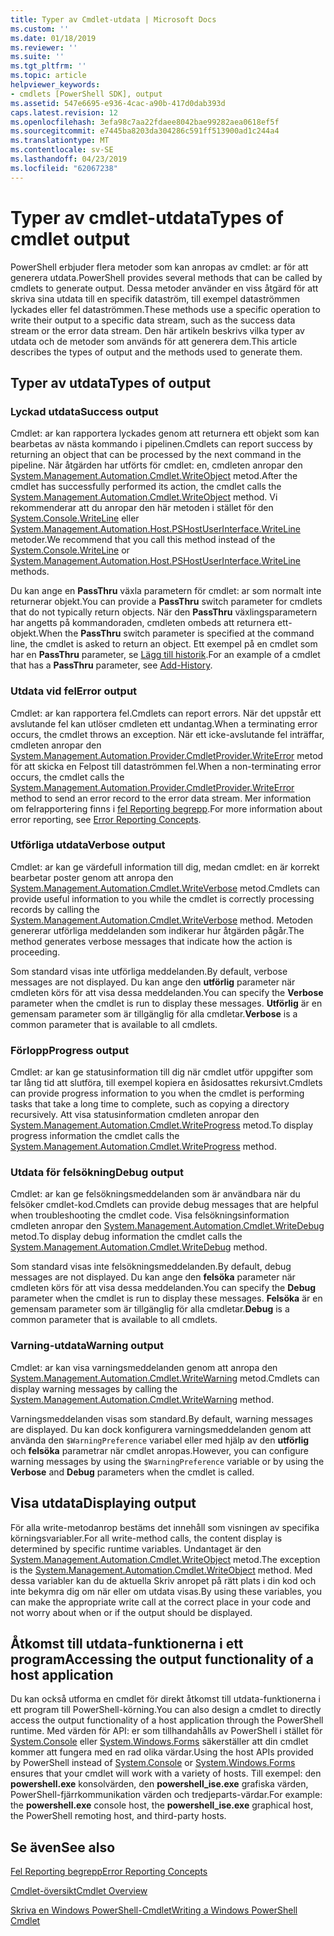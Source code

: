 ```yaml
---
title: Typer av Cmdlet-utdata | Microsoft Docs
ms.custom: ''
ms.date: 01/18/2019
ms.reviewer: ''
ms.suite: ''
ms.tgt_pltfrm: ''
ms.topic: article
helpviewer_keywords:
- cmdlets [PowerShell SDK], output
ms.assetid: 547e6695-e936-4cac-a90b-417d0dab393d
caps.latest.revision: 12
ms.openlocfilehash: 3efa98c7aa22fdaee8042bae99282aea0618ef5f
ms.sourcegitcommit: e7445ba8203da304286c591ff513900ad1c244a4
ms.translationtype: MT
ms.contentlocale: sv-SE
ms.lasthandoff: 04/23/2019
ms.locfileid: "62067238"
---
```

# <a name="types-of-cmdlet-output"></a><span data-ttu-id="1fdbd-102">Typer av cmdlet-utdata</span><span class="sxs-lookup"><span data-stu-id="1fdbd-102">Types of cmdlet output</span></span>

<span data-ttu-id="1fdbd-103">PowerShell erbjuder flera metoder som kan anropas av cmdlet: ar för att generera utdata.</span><span class="sxs-lookup"><span data-stu-id="1fdbd-103">PowerShell provides several methods that can be called by cmdlets to generate output.</span></span> <span data-ttu-id="1fdbd-104">Dessa metoder använder en viss åtgärd för att skriva sina utdata till en specifik dataström, till exempel dataströmmen lyckades eller fel dataströmmen.</span><span class="sxs-lookup"><span data-stu-id="1fdbd-104">These methods use a specific operation to write their output to a specific data stream, such as the success data stream or the error data stream.</span></span> <span data-ttu-id="1fdbd-105">Den här artikeln beskrivs vilka typer av utdata och de metoder som används för att generera dem.</span><span class="sxs-lookup"><span data-stu-id="1fdbd-105">This article describes the types of output and the methods used to generate them.</span></span>

## <a name="types-of-output"></a><span data-ttu-id="1fdbd-106">Typer av utdata</span><span class="sxs-lookup"><span data-stu-id="1fdbd-106">Types of output</span></span>

### <a name="success-output"></a><span data-ttu-id="1fdbd-107">Lyckad utdata</span><span class="sxs-lookup"><span data-stu-id="1fdbd-107">Success output</span></span>

<span data-ttu-id="1fdbd-108">Cmdlet: ar kan rapportera lyckades genom att returnera ett objekt som kan bearbetas av nästa kommando i pipelinen.</span><span class="sxs-lookup"><span data-stu-id="1fdbd-108">Cmdlets can report success by returning an object that can be processed by the next command in the pipeline.</span></span> <span data-ttu-id="1fdbd-109">När åtgärden har utförts för cmdlet: en, cmdleten anropar den [System.Management.Automation.Cmdlet.WriteObject](/dotnet/api/System.Management.Automation.Cmdlet.WriteObject) metod.</span><span class="sxs-lookup"><span data-stu-id="1fdbd-109">After the cmdlet has successfully performed its action, the cmdlet calls the [System.Management.Automation.Cmdlet.WriteObject](/dotnet/api/System.Management.Automation.Cmdlet.WriteObject) method.</span></span> <span data-ttu-id="1fdbd-110">Vi rekommenderar att du anropar den här metoden i stället för den [System.Console.WriteLine](/dotnet/api/System.Console.WriteLine) eller [System.Management.Automation.Host.PSHostUserInterface.WriteLine](/dotnet/api/System.Management.Automation.Host.PSHostUserInterface.WriteLine) metoder.</span><span class="sxs-lookup"><span data-stu-id="1fdbd-110">We recommend that you call this method instead of the [System.Console.WriteLine](/dotnet/api/System.Console.WriteLine) or [System.Management.Automation.Host.PSHostUserInterface.WriteLine](/dotnet/api/System.Management.Automation.Host.PSHostUserInterface.WriteLine) methods.</span></span>

<span data-ttu-id="1fdbd-111">Du kan ange en **PassThru** växla parametern för cmdlet: ar som normalt inte returnerar objekt.</span><span class="sxs-lookup"><span data-stu-id="1fdbd-111">You can provide a **PassThru** switch parameter for cmdlets that do not typically return objects.</span></span>
<span data-ttu-id="1fdbd-112">När den **PassThru** växlingsparametern har angetts på kommandoraden, cmdleten ombeds att returnera ett-objekt.</span><span class="sxs-lookup"><span data-stu-id="1fdbd-112">When the **PassThru** switch parameter is specified at the command line, the cmdlet is asked to return an object.</span></span> <span data-ttu-id="1fdbd-113">Ett exempel på en cmdlet som har en **PassThru** parameter, se [Lägg till historik](/powershell/module/Microsoft.PowerShell.Core/Add-History).</span><span class="sxs-lookup"><span data-stu-id="1fdbd-113">For an example of a cmdlet that has a **PassThru** parameter, see [Add-History](/powershell/module/Microsoft.PowerShell.Core/Add-History).</span></span>

### <a name="error-output"></a><span data-ttu-id="1fdbd-114">Utdata vid fel</span><span class="sxs-lookup"><span data-stu-id="1fdbd-114">Error output</span></span>

<span data-ttu-id="1fdbd-115">Cmdlet: ar kan rapportera fel.</span><span class="sxs-lookup"><span data-stu-id="1fdbd-115">Cmdlets can report errors.</span></span> <span data-ttu-id="1fdbd-116">När det uppstår ett avslutande fel kan utlöser cmdleten ett undantag.</span><span class="sxs-lookup"><span data-stu-id="1fdbd-116">When a terminating error occurs, the cmdlet throws an exception.</span></span> <span data-ttu-id="1fdbd-117">När ett icke-avslutande fel inträffar, cmdleten anropar den [System.Management.Automation.Provider.CmdletProvider.WriteError](/dotnet/api/System.Management.Automation.Provider.CmdletProvider.WriteError) metod för att skicka en Felpost till dataströmmen fel.</span><span class="sxs-lookup"><span data-stu-id="1fdbd-117">When a non-terminating error occurs, the cmdlet calls the [System.Management.Automation.Provider.CmdletProvider.WriteError](/dotnet/api/System.Management.Automation.Provider.CmdletProvider.WriteError) method to send an error record to the error data stream.</span></span> <span data-ttu-id="1fdbd-118">Mer information om felrapportering finns i [fel Reporting begrepp](./error-reporting-concepts.md).</span><span class="sxs-lookup"><span data-stu-id="1fdbd-118">For more information about error reporting, see [Error Reporting Concepts](./error-reporting-concepts.md).</span></span>

### <a name="verbose-output"></a><span data-ttu-id="1fdbd-119">Utförliga utdata</span><span class="sxs-lookup"><span data-stu-id="1fdbd-119">Verbose output</span></span>

<span data-ttu-id="1fdbd-120">Cmdlet: ar kan ge värdefull information till dig, medan cmdlet: en är korrekt bearbetar poster genom att anropa den [System.Management.Automation.Cmdlet.WriteVerbose](/dotnet/api/System.Management.Automation.Cmdlet.WriteVerbose) metod.</span><span class="sxs-lookup"><span data-stu-id="1fdbd-120">Cmdlets can provide useful information to you while the cmdlet is correctly processing records by calling the [System.Management.Automation.Cmdlet.WriteVerbose](/dotnet/api/System.Management.Automation.Cmdlet.WriteVerbose) method.</span></span> <span data-ttu-id="1fdbd-121">Metoden genererar utförliga meddelanden som indikerar hur åtgärden pågår.</span><span class="sxs-lookup"><span data-stu-id="1fdbd-121">The method generates verbose messages that indicate how the action is proceeding.</span></span>

<span data-ttu-id="1fdbd-122">Som standard visas inte utförliga meddelanden.</span><span class="sxs-lookup"><span data-stu-id="1fdbd-122">By default, verbose messages are not displayed.</span></span> <span data-ttu-id="1fdbd-123">Du kan ange den **utförlig** parameter när cmdleten körs för att visa dessa meddelanden.</span><span class="sxs-lookup"><span data-stu-id="1fdbd-123">You can specify the **Verbose** parameter when the cmdlet is run to display these messages.</span></span> <span data-ttu-id="1fdbd-124">**Utförlig** är en gemensam parameter som är tillgänglig för alla cmdletar.</span><span class="sxs-lookup"><span data-stu-id="1fdbd-124">**Verbose** is a common parameter that is available to all cmdlets.</span></span>

### <a name="progress-output"></a><span data-ttu-id="1fdbd-125">Förlopp</span><span class="sxs-lookup"><span data-stu-id="1fdbd-125">Progress output</span></span>

<span data-ttu-id="1fdbd-126">Cmdlet: ar kan ge statusinformation till dig när cmdlet utför uppgifter som tar lång tid att slutföra, till exempel kopiera en åsidosattes rekursivt.</span><span class="sxs-lookup"><span data-stu-id="1fdbd-126">Cmdlets can provide progress information to you when the cmdlet is performing tasks that take a long time to complete, such as copying a directory recursively.</span></span> <span data-ttu-id="1fdbd-127">Att visa statusinformation cmdleten anropar den [System.Management.Automation.Cmdlet.WriteProgress](/dotnet/api/System.Management.Automation.Cmdlet.WriteProgress) metod.</span><span class="sxs-lookup"><span data-stu-id="1fdbd-127">To display progress information the cmdlet calls the [System.Management.Automation.Cmdlet.WriteProgress](/dotnet/api/System.Management.Automation.Cmdlet.WriteProgress) method.</span></span>

### <a name="debug-output"></a><span data-ttu-id="1fdbd-128">Utdata för felsökning</span><span class="sxs-lookup"><span data-stu-id="1fdbd-128">Debug output</span></span>

<span data-ttu-id="1fdbd-129">Cmdlet: ar kan ge felsökningsmeddelanden som är användbara när du felsöker cmdlet-kod.</span><span class="sxs-lookup"><span data-stu-id="1fdbd-129">Cmdlets can provide debug messages that are helpful when troubleshooting the cmdlet code.</span></span> <span data-ttu-id="1fdbd-130">Visa felsökningsinformation cmdleten anropar den [System.Management.Automation.Cmdlet.WriteDebug](/dotnet/api/System.Management.Automation.Cmdlet.WriteDebug) metod.</span><span class="sxs-lookup"><span data-stu-id="1fdbd-130">To display debug information the cmdlet calls the [System.Management.Automation.Cmdlet.WriteDebug](/dotnet/api/System.Management.Automation.Cmdlet.WriteDebug) method.</span></span>

<span data-ttu-id="1fdbd-131">Som standard visas inte felsökningsmeddelanden.</span><span class="sxs-lookup"><span data-stu-id="1fdbd-131">By default, debug messages are not displayed.</span></span> <span data-ttu-id="1fdbd-132">Du kan ange den **felsöka** parameter när cmdleten körs för att visa dessa meddelanden.</span><span class="sxs-lookup"><span data-stu-id="1fdbd-132">You can specify the **Debug** parameter when the cmdlet is run to display these messages.</span></span> <span data-ttu-id="1fdbd-133">**Felsöka** är en gemensam parameter som är tillgänglig för alla cmdletar.</span><span class="sxs-lookup"><span data-stu-id="1fdbd-133">**Debug** is a common parameter that is available to all cmdlets.</span></span>

### <a name="warning-output"></a><span data-ttu-id="1fdbd-134">Varning-utdata</span><span class="sxs-lookup"><span data-stu-id="1fdbd-134">Warning output</span></span>

<span data-ttu-id="1fdbd-135">Cmdlet: ar kan visa varningsmeddelanden genom att anropa den [System.Management.Automation.Cmdlet.WriteWarning](/dotnet/api/System.Management.Automation.Cmdlet.WriteWarning) metod.</span><span class="sxs-lookup"><span data-stu-id="1fdbd-135">Cmdlets can display warning messages by calling the [System.Management.Automation.Cmdlet.WriteWarning](/dotnet/api/System.Management.Automation.Cmdlet.WriteWarning) method.</span></span>

<span data-ttu-id="1fdbd-136">Varningsmeddelanden visas som standard.</span><span class="sxs-lookup"><span data-stu-id="1fdbd-136">By default, warning messages are displayed.</span></span> <span data-ttu-id="1fdbd-137">Du kan dock konfigurera varningsmeddelanden genom att använda den `$WarningPreference` variabel eller med hjälp av den **utförlig** och **felsöka** parametrar när cmdlet anropas.</span><span class="sxs-lookup"><span data-stu-id="1fdbd-137">However, you can configure warning messages by using the `$WarningPreference` variable or by using the **Verbose** and **Debug** parameters when the cmdlet is called.</span></span>

## <a name="displaying-output"></a><span data-ttu-id="1fdbd-138">Visa utdata</span><span class="sxs-lookup"><span data-stu-id="1fdbd-138">Displaying output</span></span>

<span data-ttu-id="1fdbd-139">För alla write-metodanrop bestäms det innehåll som visningen av specifika körningsvariabler.</span><span class="sxs-lookup"><span data-stu-id="1fdbd-139">For all write-method calls, the content display is determined by specific runtime variables.</span></span> <span data-ttu-id="1fdbd-140">Undantaget är den [System.Management.Automation.Cmdlet.WriteObject](/dotnet/api/System.Management.Automation.Cmdlet.WriteObject) metod.</span><span class="sxs-lookup"><span data-stu-id="1fdbd-140">The exception is the [System.Management.Automation.Cmdlet.WriteObject](/dotnet/api/System.Management.Automation.Cmdlet.WriteObject) method.</span></span> <span data-ttu-id="1fdbd-141">Med dessa variabler kan du de aktuella Skriv anropet på rätt plats i din kod och inte bekymra dig om när eller om utdata visas.</span><span class="sxs-lookup"><span data-stu-id="1fdbd-141">By using these variables, you can make the appropriate write call at the correct place in your code and not worry about when or if the output should be displayed.</span></span>

## <a name="accessing-the-output-functionality-of-a-host-application"></a><span data-ttu-id="1fdbd-142">Åtkomst till utdata-funktionerna i ett program</span><span class="sxs-lookup"><span data-stu-id="1fdbd-142">Accessing the output functionality of a host application</span></span>

<span data-ttu-id="1fdbd-143">Du kan också utforma en cmdlet för direkt åtkomst till utdata-funktionerna i ett program till PowerShell-körning.</span><span class="sxs-lookup"><span data-stu-id="1fdbd-143">You can also design a cmdlet to directly access the output functionality of a host application through the PowerShell runtime.</span></span> <span data-ttu-id="1fdbd-144">Med värden för API: er som tillhandahålls av PowerShell i stället för [System.Console](/dotnet/api/System.Console) eller [System.Windows.Forms](/dotnet/api/System.Windows.Forms) säkerställer att din cmdlet kommer att fungera med en rad olika värdar.</span><span class="sxs-lookup"><span data-stu-id="1fdbd-144">Using the host APIs provided by PowerShell instead of [System.Console](/dotnet/api/System.Console) or [System.Windows.Forms](/dotnet/api/System.Windows.Forms) ensures that your cmdlet will work with a variety of hosts.</span></span> <span data-ttu-id="1fdbd-145">Till exempel: den **powershell.exe** konsolvärden, den **powershell_ise.exe** grafiska värden, PowerShell-fjärrkommunikation värden och tredjeparts-värdar.</span><span class="sxs-lookup"><span data-stu-id="1fdbd-145">For example: the **powershell.exe** console host, the **powershell_ise.exe** graphical host, the PowerShell remoting host, and third-party hosts.</span></span>

## <a name="see-also"></a><span data-ttu-id="1fdbd-146">Se även</span><span class="sxs-lookup"><span data-stu-id="1fdbd-146">See also</span></span>

[<span data-ttu-id="1fdbd-147">Fel Reporting begrepp</span><span class="sxs-lookup"><span data-stu-id="1fdbd-147">Error Reporting Concepts</span></span>](./error-reporting-concepts.md)

[<span data-ttu-id="1fdbd-148">Cmdlet-översikt</span><span class="sxs-lookup"><span data-stu-id="1fdbd-148">Cmdlet Overview</span></span>](./cmdlet-overview.md)

[<span data-ttu-id="1fdbd-149">Skriva en Windows PowerShell-Cmdlet</span><span class="sxs-lookup"><span data-stu-id="1fdbd-149">Writing a Windows PowerShell Cmdlet</span></span>](./writing-a-windows-powershell-cmdlet.md)